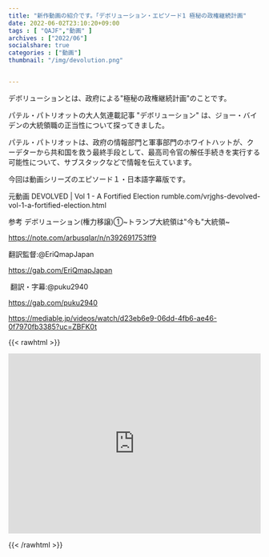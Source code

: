 ```yaml
---
title: "新作動画の紹介です。「デボリューション・エピソード1 極秘の政権継続計画"
date: 2022-06-02T23:10:20+09:00
tags : [ "QAJF","動画" ]
archives : ["2022/06"]
socialshare: true
categories : ["動画"]
thumbnail: "/img/devolution.png"


---
```


デボリューションとは、政府による"極秘の政権継続計画"のことです。

パテル・パトリオットの大人気連載記事 "デボリューション" は、ジョー・バイデンの大統領職の正当性について探ってきました。

パテル・パトリオットは、政府の情報部門と軍事部門のホワイトハットが、クーデターから共和国を救う最終手段として、最高司令官の解任手続きを実行する可能性について、サブスタックなどで情報を伝えています。

今回は動画シリーズのエピソード１・日本語字幕版です。

元動画
DEVOLVED | Vol 1 - A Fortified Election
rumble.com/vrjghs-devolved-vol-1-a-fortified-election.html

参考
デボリューション(権力移譲)①~トランプ大統領は"今も"大統領~

https://note.com/arbusqlar/n/n392691753ff9

翻訳監督:@EriQmapJapan

https://gab.com/EriQmapJapan

 翻訳・字幕:@puku2940

https://gab.com/puku2940


https://mediable.jp/videos/watch/d23eb6e9-06dd-4fb6-ae46-0f7970fb3385?uc=ZBFK0t

{{< rawhtml >}}

<iframe width="100%" height="360" scrolling="no" frameborder="0" style="border: none;" src="https://mediable.jp/videos/watch/d23eb6e9-06dd-4fb6-ae46-0f7970fb3385?uc=ZBFK0t"></iframe>

{{< /rawhtml >}}
